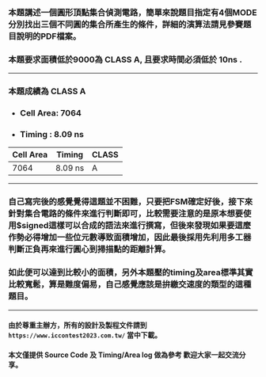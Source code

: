 ### 本題講述一個圓形頂點集合偵測電路，簡單來說題目指定有4個MODE分別找出三個不同圓的集合所產生的條件，詳細的演算法請見參賽題目說明的PDF檔案。
### 本題要求面積低於9000為 CLASS A, 且要求時間必須低於 10ns .
 

---
                                             
### 本題成績為 **CLASS A**   


* ### Cell Area: 7064
* ### Timing : 8.09 ns

| Cell Area | Timing | CLASS |
| -------- | -------- | -------- |
| 7064     | 8.09 ns    | A    |


---

### 自己寫完後的感覺覺得這題並不困難，只要把FSM確定好後，接下來針對集合電路的條件來進行判斷即可，比較需要注意的是原本想要使用$signed這樣可以合成的語法來進行撰寫，但後來發現如果要這麼作勢必得增加一些位元數導致面積增加，因此最後採用先利用多工器判斷正負再來進行圓心到掃描點的距離計算。
### 如此便可以達到比較小的面積，另外本題壓的timing及area標準其實比較寬鬆，算是難度偏易，自己感覺應該是拚繳交速度的類型的這種題目。

---

#### 由於尊重主辦方，所有的設計及製程文件請到`https://www.iccontest2023.com.tw/` 當中下載。
#### 本文僅提供 Source Code 及 Timing/Area log 做為參考 歡迎大家一起交流分享。
